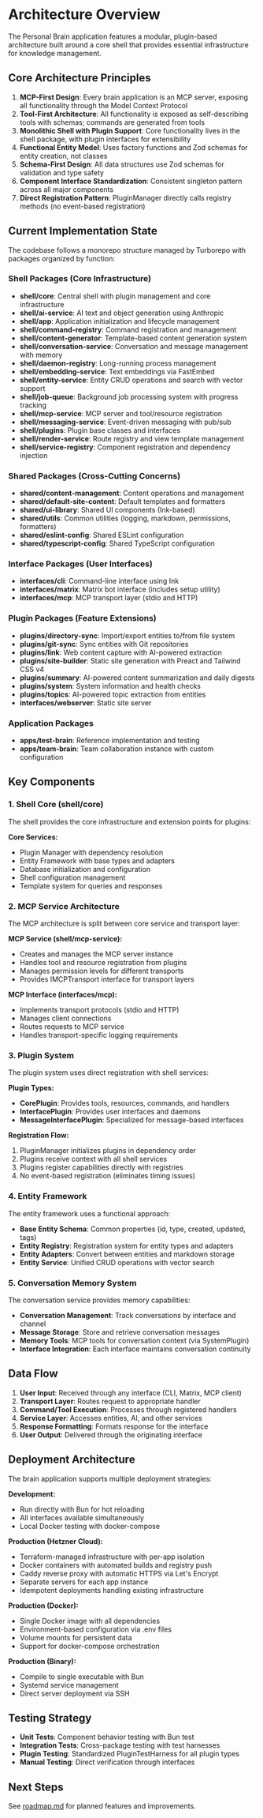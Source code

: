 # Architecture Overview

The Personal Brain application features a modular, plugin-based architecture built around a core shell that provides essential infrastructure for knowledge management.

## Core Architecture Principles

1. **MCP-First Design**: Every brain application is an MCP server, exposing all functionality through the Model Context Protocol
2. **Tool-First Architecture**: All functionality is exposed as self-describing tools with schemas; commands are generated from tools
3. **Monolithic Shell with Plugin Support**: Core functionality lives in the shell package, with plugin interfaces for extensibility
4. **Functional Entity Model**: Uses factory functions and Zod schemas for entity creation, not classes
5. **Schema-First Design**: All data structures use Zod schemas for validation and type safety
6. **Component Interface Standardization**: Consistent singleton pattern across all major components
7. **Direct Registration Pattern**: PluginManager directly calls registry methods (no event-based registration)

## Current Implementation State

The codebase follows a monorepo structure managed by Turborepo with packages organized by function:

### Shell Packages (Core Infrastructure)

- **shell/core**: Central shell with plugin management and core infrastructure
- **shell/ai-service**: AI text and object generation using Anthropic
- **shell/app**: Application initialization and lifecycle management
- **shell/command-registry**: Command registration and management
- **shell/content-generator**: Template-based content generation system
- **shell/conversation-service**: Conversation and message management with memory
- **shell/daemon-registry**: Long-running process management
- **shell/embedding-service**: Text embeddings via FastEmbed
- **shell/entity-service**: Entity CRUD operations and search with vector support
- **shell/job-queue**: Background job processing system with progress tracking
- **shell/mcp-service**: MCP server and tool/resource registration
- **shell/messaging-service**: Event-driven messaging with pub/sub
- **shell/plugins**: Plugin base classes and interfaces
- **shell/render-service**: Route registry and view template management
- **shell/service-registry**: Component registration and dependency injection

### Shared Packages (Cross-Cutting Concerns)

- **shared/content-management**: Content operations and management
- **shared/default-site-content**: Default templates and formatters
- **shared/ui-library**: Shared UI components (Ink-based)
- **shared/utils**: Common utilities (logging, markdown, permissions, formatters)
- **shared/eslint-config**: Shared ESLint configuration
- **shared/typescript-config**: Shared TypeScript configuration

### Interface Packages (User Interfaces)

- **interfaces/cli**: Command-line interface using Ink
- **interfaces/matrix**: Matrix bot interface (includes setup utility)
- **interfaces/mcp**: MCP transport layer (stdio and HTTP)

### Plugin Packages (Feature Extensions)

- **plugins/directory-sync**: Import/export entities to/from file system
- **plugins/git-sync**: Sync entities with Git repositories
- **plugins/link**: Web content capture with AI-powered extraction
- **plugins/site-builder**: Static site generation with Preact and Tailwind CSS v4
- **plugins/summary**: AI-powered content summarization and daily digests
- **plugins/system**: System information and health checks
- **plugins/topics**: AI-powered topic extraction from entities
- **interfaces/webserver**: Static site server

### Application Packages

- **apps/test-brain**: Reference implementation and testing
- **apps/team-brain**: Team collaboration instance with custom configuration

## Key Components

### 1. Shell Core (shell/core)

The shell provides the core infrastructure and extension points for plugins:

**Core Services:**

- Plugin Manager with dependency resolution
- Entity Framework with base types and adapters
- Database initialization and configuration
- Shell configuration management
- Template system for queries and responses

### 2. MCP Service Architecture

The MCP architecture is split between core service and transport layer:

**MCP Service (shell/mcp-service):**

- Creates and manages the MCP server instance
- Handles tool and resource registration from plugins
- Manages permission levels for different transports
- Provides IMCPTransport interface for transport layers

**MCP Interface (interfaces/mcp):**

- Implements transport protocols (stdio and HTTP)
- Manages client connections
- Routes requests to MCP service
- Handles transport-specific logging requirements

### 3. Plugin System

The plugin system uses direct registration with shell services:

**Plugin Types:**

- **CorePlugin**: Provides tools, resources, commands, and handlers
- **InterfacePlugin**: Provides user interfaces and daemons
- **MessageInterfacePlugin**: Specialized for message-based interfaces

**Registration Flow:**

1. PluginManager initializes plugins in dependency order
2. Plugins receive context with all shell services
3. Plugins register capabilities directly with registries
4. No event-based registration (eliminates timing issues)

### 4. Entity Framework

The entity framework uses a functional approach:

- **Base Entity Schema**: Common properties (id, type, created, updated, tags)
- **Entity Registry**: Registration system for entity types and adapters
- **Entity Adapters**: Convert between entities and markdown storage
- **Entity Service**: Unified CRUD operations with vector search

### 5. Conversation Memory System

The conversation service provides memory capabilities:

- **Conversation Management**: Track conversations by interface and channel
- **Message Storage**: Store and retrieve conversation messages
- **Memory Tools**: MCP tools for conversation context (via SystemPlugin)
- **Interface Integration**: Each interface maintains conversation continuity

## Data Flow

1. **User Input**: Received through any interface (CLI, Matrix, MCP client)
2. **Transport Layer**: Routes request to appropriate handler
3. **Command/Tool Execution**: Processes through registered handlers
4. **Service Layer**: Accesses entities, AI, and other services
5. **Response Formatting**: Formats response for the interface
6. **User Output**: Delivered through the originating interface

## Deployment Architecture

The brain application supports multiple deployment strategies:

**Development:**

- Run directly with Bun for hot reloading
- All interfaces available simultaneously
- Local Docker testing with docker-compose

**Production (Hetzner Cloud):**

- Terraform-managed infrastructure with per-app isolation
- Docker containers with automated builds and registry push
- Caddy reverse proxy with automatic HTTPS via Let's Encrypt
- Separate servers for each app instance
- Idempotent deployments handling existing infrastructure

**Production (Docker):**

- Single Docker image with all dependencies
- Environment-based configuration via .env files
- Volume mounts for persistent data
- Support for docker-compose orchestration

**Production (Binary):**

- Compile to single executable with Bun
- Systemd service management
- Direct server deployment via SSH

## Testing Strategy

- **Unit Tests**: Component behavior testing with Bun test
- **Integration Tests**: Cross-package testing with test harnesses
- **Plugin Testing**: Standardized PluginTestHarness for all plugin types
- **Manual Testing**: Direct verification through interfaces

## Next Steps

See [roadmap.md](./roadmap.md) for planned features and improvements.
